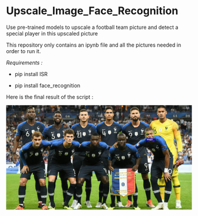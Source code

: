 # Upscale_Image_Face_Recognition

Use pre-trained models to upscale a football team picture and detect a special player in this upscaled picture

This repository only contains an ipynb file and all the pictures needed in order to run it.

*Requirements :*

* pip install ISR

* pip install face_recognition

Here is the final result of the script : 

![picture](identify_mbappe.jpg)

